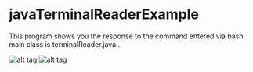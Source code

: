 # javaTerminalReaderExample
This program shows you the response to the command entered via bash. main class is terminalReader.java..

![alt tag](https://i.hizliresim.com/BA6WrD.png)
![alt tag](https://i.hizliresim.com/ZEQjZk.png)
